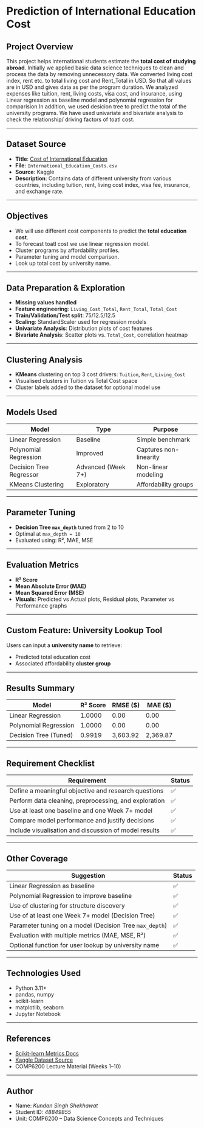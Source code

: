 # Prediction of International Education Cost

## Project Overview

This project helps international students estimate the **total cost of studying abroad**. Initially we applied basic data science techniques to clean and process the data by removing unnecessory data. We converted living cost index, rent etc. to total living cost and Rent_Total in USD. So that all values are in USD and gives data as per the program duration. We analyzed expenses like tuition, rent, living costs, visa cost, and insurance, using Linear regression as baseline model and polynomial regression for comparision.In addition, we used desicion tree to predict the total of the university programs. We have used univariate and bivariate analysis to check the relationship/ driving factors of toatl cost.

---

## Dataset Source

- **Title**: [Cost of International Education](https://www.kaggle.com/datasets/adilshamim8/cost-of-international-education/data)
- **File**: `International_Education_Costs.csv`
- **Source**: Kaggle
- **Description**: Contains data of different university from various countries, including tuition, rent, living cost index, visa fee, insurance, and exchange rate.

---

## Objectives

- We will use different cost components to predict the **total education cost**.
- To forecast toatl cost we use linear regression model.
- Cluster programs by affordability profiles.
- Parameter tuning and model comparison.
- Look up total cost by university name.

---

## Data Preparation & Exploration

- **Missing values handled**
- **Feature engineering**: `Living_Cost_Total`, `Rent_Total`, `Total_Cost`
- **Train/Validation/Test split**: 75/12.5/12.5
- **Scaling**: StandardScaler used for regression models
- **Univariate Analysis**: Distribution plots of cost features
- **Bivariate Analysis**: Scatter plots vs. `Total_Cost`, correlation heatmap

---

## Clustering Analysis

- **KMeans** clustering on top 3 cost drivers: `Tuition`, `Rent`, `Living_Cost`
- Visualised clusters in Tuition vs Total Cost space
- Cluster labels added to the dataset for optional model use

---

## Models Used

| Model                    | Type        | Purpose           |
|--------------------------|-------------|-------------------|
| Linear Regression         | Baseline    | Simple benchmark  |
| Polynomial Regression     | Improved    | Captures non-linearity |
| Decision Tree Regressor  | Advanced (Week 7+) | Non-linear modeling |
| KMeans Clustering         | Exploratory | Affordability groups |

---

## Parameter Tuning

- **Decision Tree `max_depth`** tuned from 2 to 10
- Optimal at `max_depth = 10`
- Evaluated using: R², MAE, MSE

---

## Evaluation Metrics

- **R² Score**
- **Mean Absolute Error (MAE)**
- **Mean Squared Error (MSE)**
- **Visuals**: Predicted vs Actual plots, Residual plots, Parameter vs Performance graphs

---

## Custom Feature: University Lookup Tool

Users can input a **university name** to retrieve:
- Predicted total education cost
- Associated affordability **cluster group**

---

## Results Summary

| Model               | R² Score | RMSE ($) | MAE ($) |
|---------------------|----------|----------|---------|
| Linear Regression   | 1.0000   | 0.00     | 0.00    |
| Polynomial Regression | 1.0000 | 0.00     | 0.00    |
| Decision Tree (Tuned) | 0.9919 | 3,603.92 | 2,369.87 |

---

## Requirement Checklist

| Requirement                                                | Status |
|-------------------------------------------------------------|--------|
| Define a meaningful objective and research questions        | ✅     |
| Perform data cleaning, preprocessing, and exploration       | ✅     |
| Use at least one baseline and one Week 7+ model             | ✅     |
| Compare model performance and justify decisions             | ✅     |
| Include visualisation and discussion of model results       | ✅     |

---

## Other Coverage

| Suggestion                                                                 | Status |
|----------------------------------------------------------------------------|--------|
| Linear Regression as baseline                                              | ✅     |
| Polynomial Regression to improve baseline                                 | ✅     |
| Use of clustering for structure discovery                                 | ✅     |
| Use of at least one Week 7+ model (Decision Tree)                         | ✅     |
| Parameter tuning on a model (Decision Tree `max_depth`)                  | ✅     |
| Evaluation with multiple metrics (MAE, MSE, R²)                            | ✅     |
| Optional function for user lookup by university name                      | ✅     |

---

## Technologies Used

- Python 3.11+
- pandas, numpy
- scikit-learn
- matplotlib, seaborn
- Jupyter Notebook

---

## References

- [Scikit-learn Metrics Docs](https://scikit-learn.org/stable/modules/model_evaluation.html)
- [Kaggle Dataset Source](https://www.kaggle.com/datasets/adilshamim8/cost-of-international-education/data)
- COMP6200 Lecture Material (Weeks 1–10)

---

## Author

- Name: *Kundan Singh Shekhawat*
- Student ID: *48849855*
- Unit: COMP6200 – Data Science Concepts and Techniques

